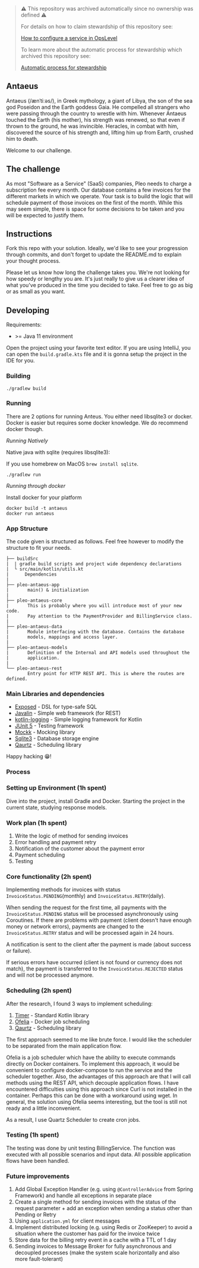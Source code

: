 > :warning: This repository was archived automatically since no ownership was defined :warning:
>
> For details on how to claim stewardship of this repository see:
>
> [How to configure a service in OpsLevel](https://www.notion.so/pleo/How-to-configure-a-service-in-OpsLevel-f6483fcb4fdd4dcc9fc32b7dfe14c262)
>
> To learn more about the automatic process for stewardship which archived this repository see:
>
> [Automatic process for stewardship](https://www.notion.so/pleo/Automatic-process-for-stewardship-43d9def9bc9a4010aba27144ef31e0f2)

## Antaeus

Antaeus (/ænˈtiːəs/), in Greek mythology, a giant of Libya, the son of the sea god Poseidon and the Earth goddess Gaia. He compelled all strangers who were passing through the country to wrestle with him. Whenever Antaeus touched the Earth (his mother), his strength was renewed, so that even if thrown to the ground, he was invincible. Heracles, in combat with him, discovered the source of his strength and, lifting him up from Earth, crushed him to death.

Welcome to our challenge.

## The challenge

As most "Software as a Service" (SaaS) companies, Pleo needs to charge a subscription fee every month. Our database contains a few invoices for the different markets in which we operate. Your task is to build the logic that will schedule payment of those invoices on the first of the month. While this may seem simple, there is space for some decisions to be taken and you will be expected to justify them.

## Instructions

Fork this repo with your solution. Ideally, we'd like to see your progression through commits, and don't forget to update the README.md to explain your thought process.

Please let us know how long the challenge takes you. We're not looking for how speedy or lengthy you are. It's just really to give us a clearer idea of what you've produced in the time you decided to take. Feel free to go as big or as small as you want.

## Developing

Requirements:
- \>= Java 11 environment

Open the project using your favorite text editor. If you are using IntelliJ, you can open the `build.gradle.kts` file and it is gonna setup the project in the IDE for you.

### Building

```
./gradlew build
```

### Running

There are 2 options for running Anteus. You either need libsqlite3 or docker. Docker is easier but requires some docker knowledge. We do recommend docker though.

*Running Natively*

Native java with sqlite (requires libsqlite3):

If you use homebrew on MacOS `brew install sqlite`.

```
./gradlew run
```

*Running through docker*

Install docker for your platform

```
docker build -t antaeus
docker run antaeus
```

### App Structure
The code given is structured as follows. Feel free however to modify the structure to fit your needs.
```
├── buildSrc
|  | gradle build scripts and project wide dependency declarations
|  └ src/main/kotlin/utils.kt 
|      Dependencies
|
├── pleo-antaeus-app
|       main() & initialization
|
├── pleo-antaeus-core
|       This is probably where you will introduce most of your new code.
|       Pay attention to the PaymentProvider and BillingService class.
|
├── pleo-antaeus-data
|       Module interfacing with the database. Contains the database 
|       models, mappings and access layer.
|
├── pleo-antaeus-models
|       Definition of the Internal and API models used throughout the
|       application.
|
└── pleo-antaeus-rest
        Entry point for HTTP REST API. This is where the routes are defined.
```

### Main Libraries and dependencies
* [Exposed](https://github.com/JetBrains/Exposed) - DSL for type-safe SQL
* [Javalin](https://javalin.io/) - Simple web framework (for REST)
* [kotlin-logging](https://github.com/MicroUtils/kotlin-logging) - Simple logging framework for Kotlin
* [JUnit 5](https://junit.org/junit5/) - Testing framework
* [Mockk](https://mockk.io/) - Mocking library
* [Sqlite3](https://sqlite.org/index.html) - Database storage engine
* [Qaurtz](https://github.com/quartz-scheduler/quartz) - Scheduling library

Happy hacking 😁!

### Process

### Setting up Environment (1h spent)
Dive into the project, install Gradle and Docker. Starting the project in the current state, studying response models.

### Work plan (1h spent)
1. Write the logic of method for sending invoices
2. Error handling and payment retry
3. Notification of the customer about the payment error
4. Payment scheduling
5. Testing

### Core functionality (2h spent)
Implementing methods for invoices with status `InvoiceStatus.PENDING`(monthly) and `InvoiceStatus.RETRY`(daily).

When sending the request for the first time, all payments with the `InvoiceStatus.PENDING` status will be processed asynchronously using Coroutines.
If there are problems with payment (client doesn't have enough money or network errors), payments are changed to the `InvoiceStatus.RETRY` status and will be processed again in 24 hours.

A notification is sent to the client after the payment is made (about success or failure).

If serious errors have occurred (client is not found or currency does not match), the payment is transferred to the `InvoiceStatus.REJECTED` status and will not be processed anymore.

### Scheduling (2h spent)
After the research, I found 3 ways to implement scheduling:
1. [Timer](https://kotlinlang.org/api/latest/jvm/stdlib/kotlin.concurrent/java.util.-timer/schedule.html) - Standard Kotlin library
2. [Ofelia](https://github.com/mcuadros/ofelia) - Docker job scheduling
3. [Qaurtz](https://github.com/quartz-scheduler/quartz) - Scheduling library

The first approach seemed to me like brute force. I would like the scheduler to be separated from the main application flow.

Ofelia is a job scheduler which have the ability to execute commands directly on Docker containers. 
To implement this approach, it would be convenient to configure docker-compose to run the service and the scheduler together.
Also, the advantages of this approach are that I will call methods using the REST API, which decouple application flows.
I have encountered difficulties using this approach since Curl is not installed in the container. Perhaps this can be done with a workaround using wget.
In general, the solution using Ofelia seems interesting, but the tool is still not ready and a little inconvenient.

As a result, I use Quartz Scheduler to create cron jobs.

### Testing (1h spent)
The testing was done by unit testing BillingService. The function was executed with all possible scenarios and input data. All possible application flows have been handled.

### Future improvements
1. Add Global Exception Handler (e.g. using `@ControllerAdvice` from Spring Framework) and handle all exceptions in separate place
2. Create a single method for sending invoices with the status of the request parameter + add an exception when sending a status other than Pending or Retry
3. Using `application.yml` for client messages
4. Implement distributed locking (e.g. using Redis or ZooKeeper) to avoid a situation where the customer has paid for the invoice twice
5. Store data for the billing retry event in a cache with a TTL of 1 day
6. Sending invoices to Message Broker for fully asynchronous and decoupled processes (make the system scale horizontally and also more fault-tolerant)